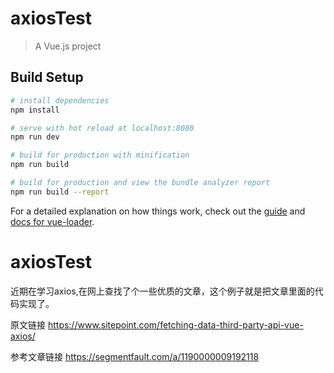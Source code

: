 # axiosTest

> A Vue.js project

## Build Setup

``` bash
# install dependencies
npm install

# serve with hot reload at localhost:8080
npm run dev

# build for production with minification
npm run build

# build for production and view the bundle analyzer report
npm run build --report
```

For a detailed explanation on how things work, check out the [guide](http://vuejs-templates.github.io/webpack/) and [docs for vue-loader](http://vuejs.github.io/vue-loader).
# axiosTest
近期在学习axios,在网上查找了个一些优质的文章，这个例子就是把文章里面的代码实现了。

原文链接 https://www.sitepoint.com/fetching-data-third-party-api-vue-axios/

参考文章链接 https://segmentfault.com/a/1190000009192118
